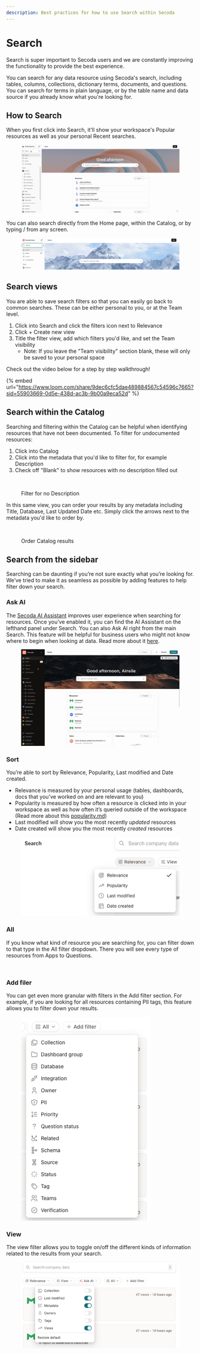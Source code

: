 ```yaml
---
description: Best practices for how to use Search within Secoda
---
```


# Search

Search is super important to Secoda users and we are constantly improving the functionality to provide the best experience.

You can search for any data resource using Secoda's search, including tables, columns, collections, dictionary terms, documents, and questions. You can search for terms in plain language, or by the table name and data source if you already know what you're looking for.

## How to Search

When you first click into Search, it'll show your workspace's Popular resources as well as your personal Recent searches.

<figure><img src="../.gitbook/assets/Kapture 2023-09-27 at 14.12.10 (1).gif" alt=""><figcaption></figcaption></figure>

You can also search directly from the Home page, within the Catalog, or by typing / from any screen.

<figure><img src="../.gitbook/assets/Screenshot 2023-09-27 at 10.51.23 AM.png" alt=""><figcaption></figcaption></figure>

## Search views

You are able to save search filters so that you can easily go back to common searches. These can be either personal to you, or at the Team level.

1. Click into Search and click the filters icon next to Relevance
2. Click + Create new view
3. Title the filter view, add which filters you'd like, and set the Team visibility
   * Note: If you leave the "Team visibility" section blank, these will only be saved to your personal space

Check out the video below for a step by step walkthrough!

{% embed url="https://www.loom.com/share/9dec6cfc5dae489884567c54596c7665?sid=55903669-0d5e-438d-ac3b-9b00a9eca52d" %}

## Search within the Catalog

Searching and filtering within the Catalog can be helpful when identifying resources that have not been documented. To filter for undocumented resources:

1. Click into Catalog&#x20;
2. Click into the metadata that you'd like to filter for, for example Description
3. Check off "Blank" to show resources with no description filled out

<figure><img src="../.gitbook/assets/Kapture 2023-08-28 at 10.38.40.gif" alt=""><figcaption><p>Filter for no Description</p></figcaption></figure>

In this same view, you can order your results by any metadata including Title, Database, Last Updated Date etc. Simply click the arrows next to the metadata you'd like to order by.

<figure><img src="../.gitbook/assets/Kapture 2023-09-06 at 11.03.08.gif" alt=""><figcaption><p>Order Catalog results</p></figcaption></figure>

## Search from the sidebar

Searching can be daunting if you’re not sure exactly what you’re looking for. We’ve tried to make it as seamless as possible by adding features to help filter down your search.

### Ask AI

The [Secoda AI](https://www.secoda.co/blog/transforming-data-discovery-using-secoda-ai)[ Assistant](ai-assistant/) improves user experience when searching for resources. Once you’ve enabled it, you can find the AI Assistant on the lefthand panel under Search. You can also Ask AI right from the main Search. This feature will be helpful for business users who might not know where to begin when looking at data. Read more about it [here](https://docs.secoda.co/features/ai-assistant).

<figure><img src="../.gitbook/assets/Kapture 2023-06-13 at 13.43.13.gif" alt=""><figcaption></figcaption></figure>

### Sort

You’re able to sort by Relevance, Popularity, Last modified and Date created.

* Relevance is measured by your personal usage (tables, dashboards, docs that you’ve worked on and are relevant to you)
* Popularity is measured by how often a resource is clicked into in your workspace as well as how often it’s queried outside of the workspace (Read more about this [popularity.md](popularity.md "mention"))
* Last modified will show you the most recently _updated_ resources
* Date created will show you the most recently _created_ resources

<div align="center">

<figure><img src="../.gitbook/assets/Screenshot 2023-06-13 at 1.36.04 PM.png" alt=""><figcaption></figcaption></figure>

</div>

### All

If you know what kind of resource you are searching for, you can filter down to that type in the All filter dropdown. There you will see every type of resources from Apps to Questions.

<figure><img src="https://secoda-public-media-assets.s3.amazonaws.com/Screenshot%202023-05-02%20at%205.00.40%20PM.png" alt=""><figcaption></figcaption></figure>

### Add filer

You can get even more granular with filters in the Add filter section. For example, if you are looking for all resources containing PII tags, this feature allows you to filter down your results.

<figure><img src="../.gitbook/assets/Screenshot 2023-06-13 at 1.45.36 PM.png" alt=""><figcaption></figcaption></figure>

### View

The view filter allows you to toggle on/off the different kinds of information related to the results from your search.&#x20;

<figure><img src="../.gitbook/assets/Screenshot 2023-06-13 at 1.37.38 PM.png" alt=""><figcaption></figcaption></figure>
